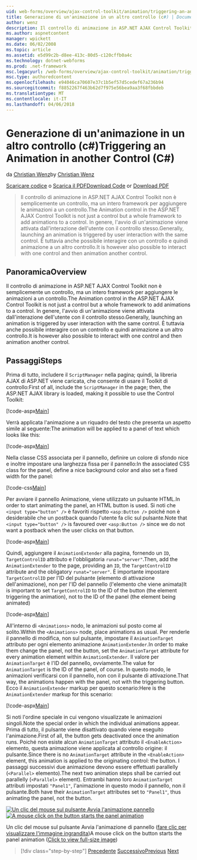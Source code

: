 ```yaml
---
uid: web-forms/overview/ajax-control-toolkit/animation/triggering-an-animation-in-another-control-cs
title: Generazione di un'animazione in un altro controllo (c#) | Documenti Microsoft
author: wenz
description: Il controllo di animazione in ASP.NET AJAX Control Toolkit non è semplicemente un controllo, ma un intero framework per aggiungere le animazioni a un controllo. Avvio in genere, un...
ms.author: aspnetcontent
manager: wpickett
ms.date: 06/02/2008
ms.topic: article
ms.assetid: e5d99c2b-d8ee-413c-80d5-c120cffb0a4c
ms.technology: dotnet-webforms
ms.prod: .net-framework
msc.legacyurl: /web-forms/overview/ajax-control-toolkit/animation/triggering-an-animation-in-another-control-cs
msc.type: authoredcontent
ms.openlocfilehash: e94046ca70607e37c1b5ef57d5cedef67a236b94
ms.sourcegitcommit: f8852267f463b62d7f975e56bea9aa3f68fbbdeb
ms.translationtype: MT
ms.contentlocale: it-IT
ms.lasthandoff: 04/06/2018
---
```

<a name="triggering-an-animation-in-another-control-c"></a><span data-ttu-id="f124b-104">Generazione di un'animazione in un altro controllo (c#)</span><span class="sxs-lookup"><span data-stu-id="f124b-104">Triggering an Animation in another Control (C#)</span></span>
====================
<span data-ttu-id="f124b-105">da [Christian Wenz](https://github.com/wenz)</span><span class="sxs-lookup"><span data-stu-id="f124b-105">by [Christian Wenz](https://github.com/wenz)</span></span>

<span data-ttu-id="f124b-106">[Scaricare codice](http://download.microsoft.com/download/f/9/a/f9a26acd-8df4-4484-8a18-199e4598f411/Animation8.cs.zip) o [Scarica il PDF](http://download.microsoft.com/download/6/7/1/6718d452-ff89-4d3f-a90e-c74ec2d636a3/animation8CS.pdf)</span><span class="sxs-lookup"><span data-stu-id="f124b-106">[Download Code](http://download.microsoft.com/download/f/9/a/f9a26acd-8df4-4484-8a18-199e4598f411/Animation8.cs.zip) or [Download PDF](http://download.microsoft.com/download/6/7/1/6718d452-ff89-4d3f-a90e-c74ec2d636a3/animation8CS.pdf)</span></span>

> <span data-ttu-id="f124b-107">Il controllo di animazione in ASP.NET AJAX Control Toolkit non è semplicemente un controllo, ma un intero framework per aggiungere le animazioni a un controllo.</span><span class="sxs-lookup"><span data-stu-id="f124b-107">The Animation control in the ASP.NET AJAX Control Toolkit is not just a control but a whole framework to add animations to a control.</span></span> <span data-ttu-id="f124b-108">In genere, l'avvio di un'animazione viene attivata dall'interazione dell'utente con il controllo stesso.</span><span class="sxs-lookup"><span data-stu-id="f124b-108">Generally, launching an animation is triggered by user interaction with the same control.</span></span> <span data-ttu-id="f124b-109">È tuttavia anche possibile interagire con un controllo e quindi animazione a un altro controllo.</span><span class="sxs-lookup"><span data-stu-id="f124b-109">It is however also possible to interact with one control and then animation another control.</span></span>


## <a name="overview"></a><span data-ttu-id="f124b-110">Panoramica</span><span class="sxs-lookup"><span data-stu-id="f124b-110">Overview</span></span>

<span data-ttu-id="f124b-111">Il controllo di animazione in ASP.NET AJAX Control Toolkit non è semplicemente un controllo, ma un intero framework per aggiungere le animazioni a un controllo.</span><span class="sxs-lookup"><span data-stu-id="f124b-111">The Animation control in the ASP.NET AJAX Control Toolkit is not just a control but a whole framework to add animations to a control.</span></span> <span data-ttu-id="f124b-112">In genere, l'avvio di un'animazione viene attivata dall'interazione dell'utente con il controllo stesso.</span><span class="sxs-lookup"><span data-stu-id="f124b-112">Generally, launching an animation is triggered by user interaction with the same control.</span></span> <span data-ttu-id="f124b-113">È tuttavia anche possibile interagire con un controllo e quindi animazione a un altro controllo.</span><span class="sxs-lookup"><span data-stu-id="f124b-113">It is however also possible to interact with one control and then animation another control.</span></span>

## <a name="steps"></a><span data-ttu-id="f124b-114">Passaggi</span><span class="sxs-lookup"><span data-stu-id="f124b-114">Steps</span></span>

<span data-ttu-id="f124b-115">Prima di tutto, includere il `ScriptManager` nella pagina; quindi, la libreria AJAX di ASP.NET viene caricata, che consente di usare il Toolkit di controllo:</span><span class="sxs-lookup"><span data-stu-id="f124b-115">First of all, include the `ScriptManager` in the page; then, the ASP.NET AJAX library is loaded, making it possible to use the Control Toolkit:</span></span>

[!code-aspx[Main](triggering-an-animation-in-another-control-cs/samples/sample1.aspx)]

<span data-ttu-id="f124b-116">Verrà applicata l'animazione a un riquadro del testo che presenta un aspetto simile al seguente:</span><span class="sxs-lookup"><span data-stu-id="f124b-116">The animation will be applied to a panel of text which looks like this:</span></span>

[!code-aspx[Main](triggering-an-animation-in-another-control-cs/samples/sample2.aspx)]

<span data-ttu-id="f124b-117">Nella classe CSS associata per il pannello, definire un colore di sfondo nice e inoltre impostare una larghezza fissa per il pannello:</span><span class="sxs-lookup"><span data-stu-id="f124b-117">In the associated CSS class for the panel, define a nice background color and also set a fixed width for the panel:</span></span>

[!code-css[Main](triggering-an-animation-in-another-control-cs/samples/sample3.css)]

<span data-ttu-id="f124b-118">Per avviare il pannello Animazione, viene utilizzato un pulsante HTML.</span><span class="sxs-lookup"><span data-stu-id="f124b-118">In order to start animating the panel, an HTML button is used.</span></span> <span data-ttu-id="f124b-119">Si noti che `<input type="button" />` è favoriti rispetto `<asp:Button />` poiché non è desiderabile che un postback quando l'utente fa clic sul pulsante.</span><span class="sxs-lookup"><span data-stu-id="f124b-119">Note that `<input type="button" />` is favoured over `<asp:Button />` since we do not want a postback when the user clicks on that button.</span></span>

[!code-aspx[Main](triggering-an-animation-in-another-control-cs/samples/sample4.aspx)]

<span data-ttu-id="f124b-120">Quindi, aggiungere il `AnimationExtender` alla pagina, fornendo un `ID`, `TargetControlID` attributo e l'obbligatoria `runat="server"`.</span><span class="sxs-lookup"><span data-stu-id="f124b-120">Then, add the `AnimationExtender` to the page, providing an `ID`, the `TargetControlID` attribute and the obligatory `runat="server"`.</span></span> <span data-ttu-id="f124b-121">È importante impostare `TargetControlID` per l'ID del pulsante (elemento di attivazione dell'animazione), non per l'ID del pannello (l'elemento che viene animata)</span><span class="sxs-lookup"><span data-stu-id="f124b-121">It is important to set `TargetControlID` to the ID of the button (the element triggering the animation), not to the ID of the panel (the element being animated)</span></span>

[!code-aspx[Main](triggering-an-animation-in-another-control-cs/samples/sample5.aspx)]

<span data-ttu-id="f124b-122">All'interno di `<Animations>` nodo, le animazioni sul posto come al solito.</span><span class="sxs-lookup"><span data-stu-id="f124b-122">Within the `<Animations>` node, place animations as usual.</span></span> <span data-ttu-id="f124b-123">Per renderle il pannello di modifica, non sul pulsante, impostare il `AnimationTarget` attributo per ogni elemento animazione `AnimationExtender`.</span><span class="sxs-lookup"><span data-stu-id="f124b-123">In order to make them change the panel, not the button, set the `AnimationTarget` attribute for every animation element within `AnimationExtender`.</span></span> <span data-ttu-id="f124b-124">Il valore per `AnimationTarget` è l'ID del pannello, ovviamente.</span><span class="sxs-lookup"><span data-stu-id="f124b-124">The value for `AnimationTarget` is the ID of the panel, of course.</span></span> <span data-ttu-id="f124b-125">In questo modo, le animazioni verificarsi con il pannello, non con il pulsante di attivazione.</span><span class="sxs-lookup"><span data-stu-id="f124b-125">That way, the animations happen with the panel, not with the triggering button.</span></span> <span data-ttu-id="f124b-126">Ecco il `AnimationExtender` markup per questo scenario:</span><span class="sxs-lookup"><span data-stu-id="f124b-126">Here is the `AnimationExtender` markup for this scenario:</span></span>

[!code-aspx[Main](triggering-an-animation-in-another-control-cs/samples/sample6.aspx)]

<span data-ttu-id="f124b-127">Si noti l'ordine speciale in cui vengono visualizzate le animazioni singoli.</span><span class="sxs-lookup"><span data-stu-id="f124b-127">Note the special order in which the individual animations appear.</span></span> <span data-ttu-id="f124b-128">Prima di tutto, il pulsante viene disattivato quando viene eseguito l'animazione.</span><span class="sxs-lookup"><span data-stu-id="f124b-128">First of all, the button gets deactivated once the animation runs.</span></span> <span data-ttu-id="f124b-129">Poiché non esiste alcun `AnimationTarget` attributo il `<EnableAction>` elemento, questa animazione viene applicata al controllo origine: il pulsante.</span><span class="sxs-lookup"><span data-stu-id="f124b-129">Since there is no `AnimationTarget` attribute in the `<EnableAction>` element, this animation is applied to the originating control: the button.</span></span> <span data-ttu-id="f124b-130">I passaggi successivi due animazione devono essere effettuati parallelly (`<Parallel>` elemento).</span><span class="sxs-lookup"><span data-stu-id="f124b-130">The next two animation steps shall be carried out parallelly (`<Parallel>` element).</span></span> <span data-ttu-id="f124b-131">Entrambi hanno loro `AnimationTarget` attributi impostati `"Panel1"`, l'animazione in questo modo il pannello, non il pulsante.</span><span class="sxs-lookup"><span data-stu-id="f124b-131">Both have their `AnimationTarget` attributes set to `"Panel1"`, thus animating the panel, not the button.</span></span>


<span data-ttu-id="f124b-132">[![Un clic del mouse sul pulsante Avvia l'animazione pannello](triggering-an-animation-in-another-control-cs/_static/image2.png)](triggering-an-animation-in-another-control-cs/_static/image1.png)</span><span class="sxs-lookup"><span data-stu-id="f124b-132">[![A mouse click on the button starts the panel animation](triggering-an-animation-in-another-control-cs/_static/image2.png)](triggering-an-animation-in-another-control-cs/_static/image1.png)</span></span>

<span data-ttu-id="f124b-133">Un clic del mouse sul pulsante Avvia l'animazione di pannello ([fare clic per visualizzare l'immagine ingrandita](triggering-an-animation-in-another-control-cs/_static/image3.png))</span><span class="sxs-lookup"><span data-stu-id="f124b-133">A mouse click on the button starts the panel animation ([Click to view full-size image](triggering-an-animation-in-another-control-cs/_static/image3.png))</span></span>

> [!div class="step-by-step"]
> <span data-ttu-id="f124b-134">[Precedente](disabling-actions-during-animation-cs.md)
> [Successivo](modifying-animations-from-the-server-side-cs.md)</span><span class="sxs-lookup"><span data-stu-id="f124b-134">[Previous](disabling-actions-during-animation-cs.md)
[Next](modifying-animations-from-the-server-side-cs.md)</span></span>
